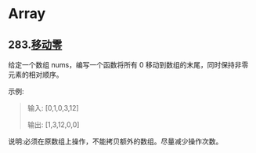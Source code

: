 # Array

## 283.[移动零](https://leetcode-cn.com/problems/move-zeroes/)
给定一个数组 nums，编写一个函数将所有 0 移动到数组的末尾，同时保持非零元素的相对顺序。

示例:

>输入: [0,1,0,3,12]
>
>输出: [1,3,12,0,0]

说明:必须在原数组上操作，不能拷贝额外的数组。尽量减少操作次数。



